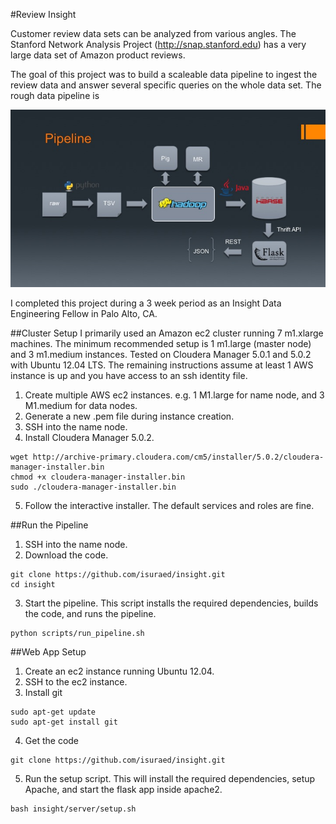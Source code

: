 #Review Insight

Customer review data sets can be analyzed from various angles. The Stanford Network Analysis Project (http://snap.stanford.edu) has a very large data set of Amazon product reviews. 

The goal of this project was to build a scaleable data pipeline to ingest the review data and answer several specific queries on the whole data set. The rough data pipeline is

![alt tag](https://raw.githubusercontent.com/isuraed/insight/master/pipeline.jpg)

I completed this project during a 3 week period as an Insight Data Engineering Fellow in Palo Alto, CA.

##Cluster Setup
I primarily used an Amazon ec2 cluster running 7 m1.xlarge machines. The minimum recommended setup is 1 m1.large (master node) and 3 m1.medium instances. Tested on Cloudera Manager 5.0.1 and 5.0.2 with Ubuntu 12.04 LTS. The remaining instructions assume at least 1 AWS instance is up and you have access to an ssh identity file. 

1. Create multiple AWS ec2 instances. e.g. 1 M1.large for name node, and 3 M1.medium for data nodes.
2. Generate a new .pem file during instance creation.
3. SSH into the name node.
4. Install Cloudera Manager 5.0.2.
```
wget http://archive-primary.cloudera.com/cm5/installer/5.0.2/cloudera-manager-installer.bin
chmod +x cloudera-manager-installer.bin
sudo ./cloudera-manager-installer.bin
```
5. Follow the interactive installer. The default services and roles are fine.

##Run the Pipeline
1. SSH into the name node.
2. Download the code.
```
git clone https://github.com/isuraed/insight.git
cd insight
```
3. Start the pipeline. This script installs the required dependencies, builds the code, and runs the pipeline.
```
python scripts/run_pipeline.sh
```

##Web App Setup
1. Create an ec2 instance running Ubuntu 12.04.
2. SSH to the ec2 instance.
3. Install git
```
sudo apt-get update
sudo apt-get install git
```
4. Get the code
```
git clone https://github.com/isuraed/insight.git
```
5. Run the setup script. This will install the required dependencies, setup Apache, and start the flask app inside apache2.
```
bash insight/server/setup.sh
```
